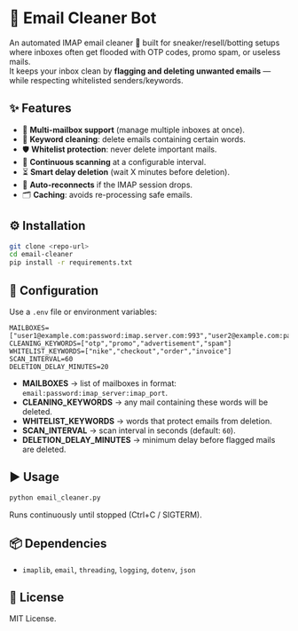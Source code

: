 # 📧 Email Cleaner Bot

An automated IMAP email cleaner 🧹 built for sneaker/resell/botting setups where inboxes often get flooded with OTP codes, promo spam, or useless mails.  
It keeps your inbox clean by **flagging and deleting unwanted emails** — while respecting whitelisted senders/keywords.

## ✨ Features

- 📨 **Multi-mailbox support** (manage multiple inboxes at once).  
- 🧹 **Keyword cleaning**: delete emails containing certain words.  
- 🛡️ **Whitelist protection**: never delete important mails.  
- 🔄 **Continuous scanning** at a configurable interval.  
- ⏳ **Smart delay deletion** (wait X minutes before deletion).  
- 🔌 **Auto-reconnects** if the IMAP session drops.  
- 🗂️ **Caching**: avoids re-processing safe emails.  

## ⚙️ Installation

```bash
git clone <repo-url>
cd email-cleaner
pip install -r requirements.txt
```

## 🔧 Configuration

Use a `.env` file or environment variables:

```env
MAILBOXES=["user1@example.com:password:imap.server.com:993","user2@example.com:password:imap.server.com:993"]
CLEANING_KEYWORDS=["otp","promo","advertisement","spam"]
WHITELIST_KEYWORDS=["nike","checkout","order","invoice"]
SCAN_INTERVAL=60
DELETION_DELAY_MINUTES=20
```

- **MAILBOXES** → list of mailboxes in format: `email:password:imap_server:imap_port`.  
- **CLEANING_KEYWORDS** → any mail containing these words will be deleted.  
- **WHITELIST_KEYWORDS** → words that protect emails from deletion.  
- **SCAN_INTERVAL** → scan interval in seconds (default: `60`).  
- **DELETION_DELAY_MINUTES** → minimum delay before flagged mails are deleted.  

## ▶️ Usage

```bash
python email_cleaner.py
```

Runs continuously until stopped (Ctrl+C / SIGTERM).  

## 📦 Dependencies

- `imaplib`, `email`, `threading`, `logging`, `dotenv`, `json`

## 📜 License

MIT License.  